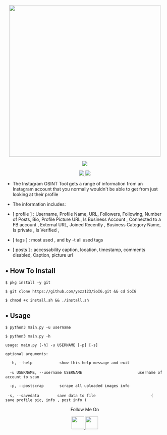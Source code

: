 <p align="center">
  <img width="480" height="480" src="https://user-images.githubusercontent.com/52716203/84056156-be939200-a9ad-11ea-8897-2a9827f3bea4.gif">
</p>
<p align="center"><img src="https://img.shields.io/badge/Version-1.0-brightgreen"></p>

<p align="center">
  <a href="https://github.com/yezz123">
    <img src="https://img.shields.io/github/followers/yezz123?label=Follow&style=social">
  </a>
  <a href="https://github.com/yezz123/SoIG/stargazers">
    <img src="https://img.shields.io/github/stars/yezz123/SoIG?style=social">
  </a>
</p>

* The Instagram OSINT Tool gets a range of information from an Instagram account that you normally wouldn't be able to get
from just looking at their profile

* The information includes:

* [ profile ] : Username, Profile Name, URL, Followers, Following, Number of Posts, Bio, Profile Picture URL, Is Business Account , Connected to a FB account , External URL, Joined Recently , Business Category Name, Is private , Is Verified ,

* [ tags ] : most used , and by -t all used tags

* [ posts ] : accessability caption, location, timestamp, comments disabled, Caption, picture url

## • How To Install

`$ pkg install -y git`

`$ git clone https://github.com/yezz123/SoIG.git && cd SoIG`

`$ chmod +x install.sh && ./install.sh`

## • Usage

`$ python3 main.py -u username`

`$ python3 main.py -h`

`usage: main.py [-h] -u USERNAME [-p] [-s]`

`optional arguments:`

`  -h, --help            show this help message and exit`

`  -u USERNAME, --username USERNAME`
`                        username of account to scan`

`  -p, --postscrap       scrape all uploaded images info`

`  -s, --savedata        save data to file `
`                        ( save profile pic, info , post info )`


<p align="center">
  Follow Me On
</p>
<p align="center">
  <a href="https://www.youtube.com/channel/UC5ba_E8pgMV0ETCRn7PQzUg?view_as=subscriber">
    <img src="https://www.iconsdb.com/icons/preview/black/youtube-4-xxl.png" width="40" height="40">
  </a>
  <a href="https://instagram.com/sadnessvibewithbadeffect">
    <img src="http://clipart-library.com/images_k/instagram-png-transparent/instagram-png-transparent-16.png" width="40" height="40">
    </a>
</p>
